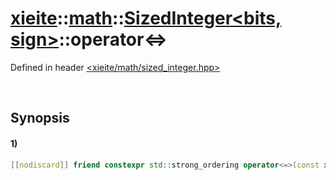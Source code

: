 # [xieite](../../../../../xieite.md)\:\:[math](../../../../../math.md)\:\:[SizedInteger<bits, sign>](../../../../integer.md)\:\:operator<=>
Defined in header [<xieite/math/sized_integer.hpp>](../../../../../../../include/xieite/math/sized_integer.hpp)

&nbsp;

## Synopsis
#### 1)
```cpp
[[nodiscard]] friend constexpr std::strong_ordering operator<=>(const xieite::math::SizedInteger<bits, sign> leftComparand, const xieite::math::SizedInteger<bits, sign> rightComparand) noexcept;
```
